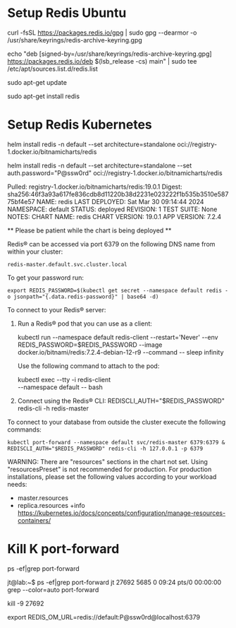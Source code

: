 # Setup Redis Ubuntu

curl -fsSL https://packages.redis.io/gpg | sudo gpg --dearmor -o /usr/share/keyrings/redis-archive-keyring.gpg

echo "deb [signed-by=/usr/share/keyrings/redis-archive-keyring.gpg] https://packages.redis.io/deb $(lsb_release -cs) main" | sudo tee /etc/apt/sources.list.d/redis.list

sudo apt-get update

sudo apt-get install redis


# Setup Redis Kubernetes

helm install redis -n default --set architecture=standalone oci://registry-1.docker.io/bitnamicharts/redis

helm install redis -n default --set architecture=standalone --set auth.password="P@ssw0rd" oci://registry-1.docker.io/bitnamicharts/redis

Pulled: registry-1.docker.io/bitnamicharts/redis:19.0.1
Digest: sha256:46f3a93a617fe836cdb8d11220b38d2231e023222f1b535b3510e58775bf4e57
NAME: redis
LAST DEPLOYED: Sat Mar 30 09:14:44 2024
NAMESPACE: default
STATUS: deployed
REVISION: 1
TEST SUITE: None
NOTES:
CHART NAME: redis
CHART VERSION: 19.0.1
APP VERSION: 7.2.4

** Please be patient while the chart is being deployed **

Redis&reg; can be accessed via port 6379 on the following DNS name from within your cluster:

    redis-master.default.svc.cluster.local



To get your password run:

    export REDIS_PASSWORD=$(kubectl get secret --namespace default redis -o jsonpath="{.data.redis-password}" | base64 -d)

To connect to your Redis&reg; server:

1. Run a Redis&reg; pod that you can use as a client:

   kubectl run --namespace default redis-client --restart='Never'  --env REDIS_PASSWORD=$REDIS_PASSWORD  --image docker.io/bitnami/redis:7.2.4-debian-12-r9 --command -- sleep infinity

   Use the following command to attach to the pod:

   kubectl exec --tty -i redis-client \
   --namespace default -- bash

2. Connect using the Redis&reg; CLI:
   REDISCLI_AUTH="$REDIS_PASSWORD" redis-cli -h redis-master

To connect to your database from outside the cluster execute the following commands:

    kubectl port-forward --namespace default svc/redis-master 6379:6379 &
    REDISCLI_AUTH="$REDIS_PASSWORD" redis-cli -h 127.0.0.1 -p 6379

WARNING: There are "resources" sections in the chart not set. Using "resourcesPreset" is not recommended for production. For production installations, please set the following values according to your workload needs:
  - master.resources
  - replica.resources
+info https://kubernetes.io/docs/concepts/configuration/manage-resources-containers/

# Kill K port-forward

ps -ef|grep port-forward

jt@lab:~$ ps -ef|grep port-forward
jt         27692    5685  0 09:24 pts/0    00:00:00 grep --color=auto port-forward

kill -9 27692

export REDIS_OM_URL=redis://default:P@ssw0rd@localhost:6379
